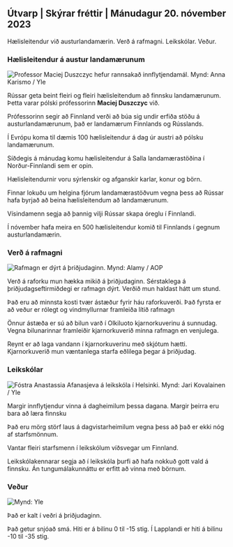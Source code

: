 ## Útvarp \| Skýrar fréttir \| Mánudagur 20. nóvember 2023

Hælisleitendur við austurlandamærin. Verð á rafmagni. Leikskólar. Veður.

### Hælisleitendur á austur landamærunum

![Professor Maciej Duszczyc hefur rannsakað innflytjendamál. Mynd: Anna Karismo / Yle](https://images.cdn.yle.fi/image/upload/c_crop,h_2268,w_4028,x_0,y_0/ar_1.777777777777777,c_fill,g_faces,h_675,w_pr_1.0/1200.q_auto:eco/f_auto/fl_lossy/v1700423531/39-1203119655a67178e33b)

Rússar geta beint fleiri og fleiri hælisleitendum að finnsku landamærunum. Þetta varar pólski prófessorinn **Maciej Duszczyc** við.

Prófessorinn segir að Finnland verði að búa sig undir erfiða stöðu á austurlandamærunum, það er landamærum Finnlands og Rússlands.

Í Evrópu koma til dæmis 100 hælisleitendur á dag úr austri að pólsku landamærunum.

Síðdegis á mánudag komu hælisleitendur á Salla landamærastöðina í Norður-Finnlandi sem er opin.

Hælisleitendurnir voru sýrlenskir og afganskir karlar, konur og börn.

Finnar lokuðu um helgina fjórum landamærastöðvum vegna þess að Rússar hafa byrjað að beina hælisleitendum að landamærunum.

Vísindamenn segja að þannig vilji Rússar skapa óreglu í Finnlandi.

Í nóvember hafa meira en 500 hælisleitendur komið til Finnlands í gegnum austurlandamærin.

### Verð á rafmagni

![Rafmagn er dýrt á þriðjudaginn. Mynd: Alamy / AOP](https://images.cdn.yle.fi/image/upload/c_crop,h_3375,w_6000,x_0,y_467/ar_1.777777777777777,c_fill,g_faces,h_670,w_12_auto:eco/f_auto/fl_lossy/v1691842960/39-106121063c8f48238bcf)

Verð á raforku mun hækka mikið á þriðjudaginn. Sérstaklega á þriðjudagseftirmiðdegi er rafmagn dýrt. Verðið mun haldast hátt um stund.

Það eru að minnsta kosti tvær ástæður fyrir háu raforkuverði. Það fyrsta er að veður er rólegt og vindmyllurnar framleiða lítið rafmagn

Önnur ástæða er sú að bilun varð í Olkiluoto kjarnorkuverinu á sunnudag. Vegna bilunarinnar framleiðir kjarnorkuverið minna rafmagn en venjulega.

Reynt er að laga vandann í kjarnorkuverinu með skjótum hætti. Kjarnorkuverið mun væntanlega starfa eðlilega þegar á þriðjudag.

### Leikskólar

![Fóstra Anastassia Afanasjeva á leikskóla í Helsinki. Mynd: Jari Kovalainen / Yle](https://images.cdn.yle.fi/image/upload/c_crop,h_3375,w_6000,x_0,y_134/ar_1.7777777777777777,c_fill,g_faces,h_670,./rp_620,.0q_auto:eco/f_auto/fl_lossy/v1700133967/39-12015336555f596ca4eb)

Margir innflytjendur vinna á dagheimilum þessa dagana. Margir þeirra eru bara að læra finnsku

Það eru mörg störf laus á dagvistarheimilum vegna þess að það er ekki nóg af starfsmönnum.

Vantar fleiri starfsmenn í leikskólum víðsvegar um Finnland.

Leikskólakennarar segja að í leikskóla þurfi að hafa nokkuð gott vald á finnsku. Án tungumálakunnáttu er erfitt að vinna með börnum.

### Veður

![ Mynd: Yle](https://images.cdn.yle.fi/image/upload/c_crop,h_1080,w_1919,x_0,y_0/ar_1.7777777777777777,c_fill,g_faces,h_675,w_pr_1200.0/pr_1200.:eco/f_auto/fl_lossy/v1700492173/39-1203681655b7364e6c83)

Það er kalt í veðri á þriðjudaginn.

Það getur snjóað smá. Hiti er á bilinu 0 til -15 stig. Í Lapplandi er hiti á bilinu -10 til -35 stig.